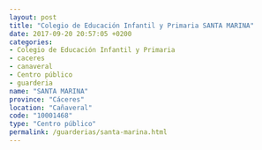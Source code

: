 ```yaml
---
layout: post
title: "Colegio de Educación Infantil y Primaria SANTA MARINA"
date: 2017-09-20 20:57:05 +0200
categories:
- Colegio de Educación Infantil y Primaria
- caceres
- canaveral
- Centro público
- guarderia
name: "SANTA MARINA"
province: "Cáceres"
location: "Cañaveral"
code: "10001468"
type: "Centro público"
permalink: /guarderias/santa-marina.html
---
```

